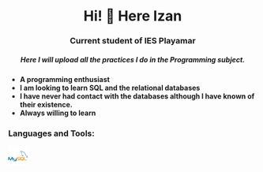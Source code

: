 <h1 align="center">Hi! 👋 Here Izan</h1>
<h3 align="center">Current student of IES Playamar</h3>
<h5 align="center">Here I will upload all the practices I do in the Programming subject.</h5>



- **A programming enthusiast**
- **I am looking to learn SQL and the relational databases**
- **I have never had contact with the databases although I have known of their existence.**
- **Always willing to learn**


<h3 align="left">Languages and Tools:</h3>
<p align="left"> <a href="https://www.mysql.com/" target="_blank" rel="noreferrer"> <img src="https://raw.githubusercontent.com/devicons/devicon/master/icons/mysql/mysql-original-wordmark.svg" alt="mysql" width="40" height="40"/> </a> </p>
